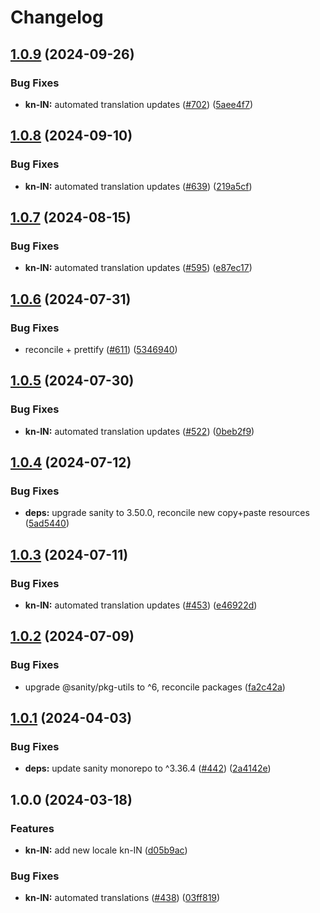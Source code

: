 # Changelog

## [1.0.9](https://github.com/sanity-io/locales/compare/locale-kn-in-v1.0.8...locale-kn-in-v1.0.9) (2024-09-26)


### Bug Fixes

* **kn-IN:** automated translation updates ([#702](https://github.com/sanity-io/locales/issues/702)) ([5aee4f7](https://github.com/sanity-io/locales/commit/5aee4f715dc32d3b43d59f1cbebe8661ee244c0b))

## [1.0.8](https://github.com/sanity-io/locales/compare/locale-kn-in-v1.0.7...locale-kn-in-v1.0.8) (2024-09-10)


### Bug Fixes

* **kn-IN:** automated translation updates ([#639](https://github.com/sanity-io/locales/issues/639)) ([219a5cf](https://github.com/sanity-io/locales/commit/219a5cfd885a531c86b3bbb70ef1e64c13362127))

## [1.0.7](https://github.com/sanity-io/locales/compare/locale-kn-in-v1.0.6...locale-kn-in-v1.0.7) (2024-08-15)


### Bug Fixes

* **kn-IN:** automated translation updates ([#595](https://github.com/sanity-io/locales/issues/595)) ([e87ec17](https://github.com/sanity-io/locales/commit/e87ec1717a41ec2034e18cefda203721c4c7efed))

## [1.0.6](https://github.com/sanity-io/locales/compare/locale-kn-in-v1.0.5...locale-kn-in-v1.0.6) (2024-07-31)


### Bug Fixes

* reconcile + prettify ([#611](https://github.com/sanity-io/locales/issues/611)) ([5346940](https://github.com/sanity-io/locales/commit/534694059e674d5150f7f484fd79411b0f5b74a2))

## [1.0.5](https://github.com/sanity-io/locales/compare/locale-kn-in-v1.0.4...locale-kn-in-v1.0.5) (2024-07-30)


### Bug Fixes

* **kn-IN:** automated translation updates ([#522](https://github.com/sanity-io/locales/issues/522)) ([0beb2f9](https://github.com/sanity-io/locales/commit/0beb2f9c5d2b4c29c723e1d8c573cd3597c72084))

## [1.0.4](https://github.com/sanity-io/locales/compare/locale-kn-in-v1.0.3...locale-kn-in-v1.0.4) (2024-07-12)


### Bug Fixes

* **deps:** upgrade sanity to 3.50.0, reconcile new copy+paste resources ([5ad5440](https://github.com/sanity-io/locales/commit/5ad5440692ba75d76b5de468a5ed5cdfd01de995))

## [1.0.3](https://github.com/sanity-io/locales/compare/locale-kn-in-v1.0.2...locale-kn-in-v1.0.3) (2024-07-11)


### Bug Fixes

* **kn-IN:** automated translation updates ([#453](https://github.com/sanity-io/locales/issues/453)) ([e46922d](https://github.com/sanity-io/locales/commit/e46922dd1807e34347398775721c688d2a60cbad))

## [1.0.2](https://github.com/sanity-io/locales/compare/locale-kn-in-v1.0.1...locale-kn-in-v1.0.2) (2024-07-09)


### Bug Fixes

* upgrade @sanity/pkg-utils to ^6, reconcile packages ([fa2c42a](https://github.com/sanity-io/locales/commit/fa2c42a0e8550ead90dcc61fe1abcecdacf8fd20))

## [1.0.1](https://github.com/sanity-io/locales/compare/locale-kn-in-v1.0.0...locale-kn-in-v1.0.1) (2024-04-03)


### Bug Fixes

* **deps:** update sanity monorepo to ^3.36.4 ([#442](https://github.com/sanity-io/locales/issues/442)) ([2a4142e](https://github.com/sanity-io/locales/commit/2a4142e6e50eb5992b3432169cd71676c353276f))

## 1.0.0 (2024-03-18)


### Features

* **kn-IN:** add new locale kn-IN ([d05b9ac](https://github.com/sanity-io/locales/commit/d05b9ac69c880094f6de769fb0ea6dc22e0ab1e6))


### Bug Fixes

* **kn-IN:** automated translations ([#438](https://github.com/sanity-io/locales/issues/438)) ([03ff819](https://github.com/sanity-io/locales/commit/03ff819758934a0a869862262d76d98c4f2cca08))
